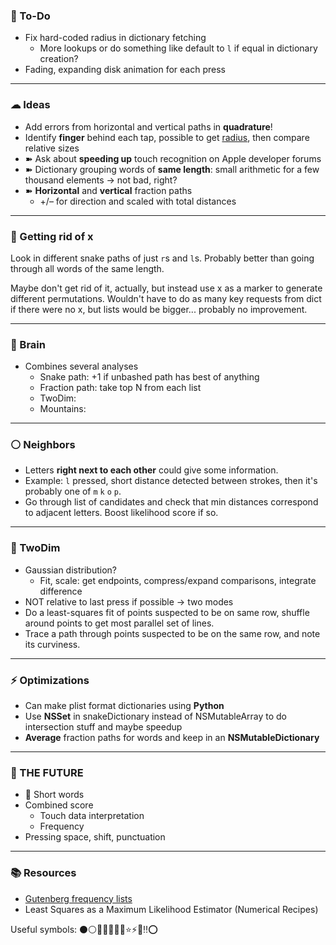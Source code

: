 ### 🔫 To-Do

- Fix hard-coded radius in dictionary fetching
    - More lookups or do something like default to `l` if equal in dictionary creation?
- Fading, expanding disk animation for each press

---

### ☁ Ideas

- Add errors from horizontal and vertical paths in __quadrature__!
- Identify __finger__ behind each tap, possible to get [radius](http://easyplace.wordpress.com/2013/04/09/how-to-detect-touch-size-in-ios/), then compare relative sizes
- ➽ Ask about __speeding up__ touch recognition on Apple developer forums
- ➽ Dictionary grouping words of __same length__: small arithmetic for a few thousand elements -> not bad, right?
- ➽ __Horizontal__ and __vertical__ fraction paths
    - +/– for direction and scaled with total distances

---

### 🔴 Getting rid of x

Look in different snake paths of just `r`s and `l`s. Probably better than going through all words of the same length.

Maybe don't get rid of it, actually, but instead use x as a marker to generate different permutations. Wouldn't have to do as many key requests from dict if there were no x, but lists would be bigger... probably no improvement.

---

### 🔴 Brain 

- Combines several analyses
    - Snake path: +1 if unbashed path has best of anything
    - Fraction path: take top N from each list
    - TwoDim: 
    - Mountains: 

---

### ⚪️ Neighbors

- Letters __right next to each other__ could give some information. 
- Example: `l` pressed, short distance detected between strokes, then it's probably one of `m` `k` `o` `p`. 
- Go through list of candidates and check that min distances correspond to adjacent letters. Boost likelihood score if so.

---

### 🔵 TwoDim

- Gaussian distribution?
    - Fit, scale: get endpoints, compress/expand comparisons, integrate difference
- NOT relative to last press if possible -> two modes
- Do a least-squares fit of points suspected to be on same row, shuffle around points to get most parallel set of lines.
- Trace a path through points suspected to be on the same row, and note its curviness.

---

### ⚡️ Optimizations

- Can make plist format dictionaries using __Python__
- Use __NSSet__ in snakeDictionary instead of NSMutableArray to do intersection stuff and maybe speedup
- __Average__ fraction paths for words and keep in an __NSMutableDictionary__

---

### 🚀 THE FUTURE

- 🔴 Short words
- Combined score
    - Touch data interpretation
    - Frequency
- Pressing space, shift, punctuation

---

### 📚 Resources

- [Gutenberg frequency lists](https://en.wiktionary.org/wiki/Wiktionary:Frequency_lists#Project_Gutenberg)
- Least Squares as a Maximum Likelihood Estimator (Numerical Recipes)

Useful symbols: ⚫️⚪️🔴🔵🔨🔫🌀⭐️⚡️🌙‼️⭕️
